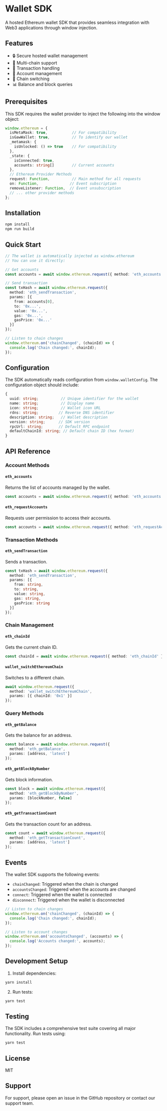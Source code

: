 # Wallet SDK

A hosted Ethereum wallet SDK that provides seamless integration with Web3 applications through window injection.

## Features

- 🔒 Secure hosted wallet management
- 🔗 Multi-chain support
- 📝 Transaction handling
- 💼 Account management
- 🔄 Chain switching
- 📊 Balance and block queries

## Prerequisites

This SDK requires the wallet provider to inject the following into the window object:

```typescript
window.ethereum = {
  isMetaMask: true,           // For compatibility
  isGawWallet: true,          // To identify our wallet
  _metamask: {
    isUnlocked: () => true    // For compatibility
  },
  _state: {
    isConnected: true,
    accounts: string[]        // Current accounts
  },
  // Ethereum Provider Methods
  request: Function,          // Main method for all requests
  on: Function,              // Event subscription
  removeListener: Function,  // Event unsubscription
  // ... other provider methods
};
```

## Installation

```bash
npm install
npm run build
```

## Quick Start

```typescript
// The wallet is automatically injected as window.ethereum
// You can use it directly:

// Get accounts
const accounts = await window.ethereum.request({ method: 'eth_accounts' });

// Send transaction
const txHash = await window.ethereum.request({
  method: 'eth_sendTransaction',
  params: [{
    from: accounts[0],
    to: '0x...',
    value: '0x...',
    gas: '0x...',
    gasPrice: '0x...'
  }]
});

// Listen to chain changes
window.ethereum.on('chainChanged', (chainId) => {
  console.log('Chain changed:', chainId);
});
```

## Configuration

The SDK automatically reads configuration from `window.walletConfig`. The configuration object should include:

```typescript
{
  uuid: string;          // Unique identifier for the wallet
  name: string;          // Display name
  icon: string;          // Wallet icon URL
  rdns: string;         // Reverse DNS identifier
  description: string;   // Wallet description
  version: string;      // SDK version
  rpcUrl: string;       // Default RPC endpoint
  defaultChainId: string; // Default chain ID (hex format)
}
```

## API Reference

### Account Methods

#### `eth_accounts`
Returns the list of accounts managed by the wallet.

```typescript
const accounts = await window.ethereum.request({ method: 'eth_accounts' });
```

#### `eth_requestAccounts`
Requests user permission to access their accounts.

```typescript
const accounts = await window.ethereum.request({ method: 'eth_requestAccounts' });
```

### Transaction Methods

#### `eth_sendTransaction`
Sends a transaction.

```typescript
const txHash = await window.ethereum.request({
  method: 'eth_sendTransaction',
  params: [{
    from: string,
    to: string,
    value: string,
    gas: string,
    gasPrice: string
  }]
});
```

### Chain Management

#### `eth_chainId`
Gets the current chain ID.

```typescript
const chainId = await window.ethereum.request({ method: 'eth_chainId' });
```

#### `wallet_switchEthereumChain`
Switches to a different chain.

```typescript
await window.ethereum.request({
  method: 'wallet_switchEthereumChain',
  params: [{ chainId: '0x1' }]
});
```

### Query Methods

#### `eth_getBalance`
Gets the balance for an address.

```typescript
const balance = await window.ethereum.request({
  method: 'eth_getBalance',
  params: [address, 'latest']
});
```

#### `eth_getBlockByNumber`
Gets block information.

```typescript
const block = await window.ethereum.request({
  method: 'eth_getBlockByNumber',
  params: [blockNumber, false]
});
```

#### `eth_getTransactionCount`
Gets the transaction count for an address.

```typescript
const count = await window.ethereum.request({
  method: 'eth_getTransactionCount',
  params: [address, 'latest']
});
```

## Events

The wallet SDK supports the following events:

- `chainChanged`: Triggered when the chain is changed
- `accountsChanged`: Triggered when the accounts are changed
- `connect`: Triggered when the wallet is connected
- `disconnect`: Triggered when the wallet is disconnected

```typescript
// Listen to chain changes
window.ethereum.on('chainChanged', (chainId) => {
  console.log('Chain changed:', chainId);
});

// Listen to account changes
window.ethereum.on('accountsChanged', (accounts) => {
  console.log('Accounts changed:', accounts);
});
```

## Development Setup

1. Install dependencies:
```bash
yarn install
```

2. Run tests:
```bash
yarn test
```

## Testing

The SDK includes a comprehensive test suite covering all major functionality. Run tests using:

```bash
yarn test
```

## License

MIT

## Support

For support, please open an issue in the GitHub repository or contact our support team. 